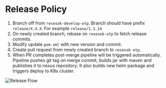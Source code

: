 # Release Policy
1. Branch off from `resesok-develop-otp`. Branch should have prefix `release/X.X.X`. For example `release/1.1.14`
2. On newly created branch, rebase on `resesok-otp` to fetch release commits.
3. Modify update `pom.xml` with new version and commit.
4. Create pull request from newly created branch to `resesok-otp`.
5. When PR completes post-merge pipeline will be triggered automatically. Pipeline pushes git tag on merge commit, builds jar with maven and publishes it to nexus repository. It also builds new helm package and triggers deploy to K8s cluster.

![Release Flow](/.images/release_flow.png)

